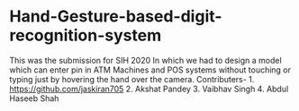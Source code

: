 # Hand-Gesture-based-digit-recognition-system
This was the submission for SIH 2020 In which we had to design a model which can enter pin in ATM Machines and POS systems without touching or typing just by hovering the hand over the camera.
Contributers- 1. https://github.com/jaskiran705
              2. Akshat Pandey
              3. Vaibhav Singh
              4. Abdul Haseeb Shah
